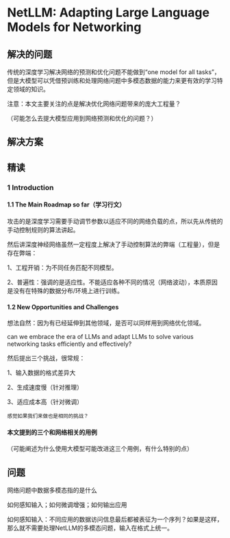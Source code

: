 # NetLLM: Adapting Large Language Models for Networking

## 解决的问题

传统的深度学习解决网络的预测和优化问题不能做到“one model for all tasks”，但是大模型可以凭借预训练和处理网络问题中多模态数据的能力来更有效的学习特定领域的知识。

注意：本文主要关注的点是解决优化网络问题带来的庞大工程量？

（可能怎么去提大模型应用到网络预测和优化的问题？）






## 解决方案


## 精读
### 1 Introduction
#### 1.1 The Main Roadmap so far（学习行文）
攻击的是深度学习需要手动调节参数以适应不同的网络负载的点，所以先从传统的手动控制规则的算法讲起。

然后讲深度神经网络虽然一定程度上解决了手动控制算法的弊端（工程量），但是存在弊端：

1、工程开销：为不同任务匹配不同模型。

2、普遍性：强调的是适应性。不能适应各种不同的情况（网络波动），本质原因是没有在特殊的数据分布/环境上进行训练。

#### 1.2 New Opportunities and Challenges

想法自然：因为有已经延伸到其他领域，是否可以同样用到网络优化领域。

can we embrace the era of LLMs and adapt LLMs to solve various networking tasks efficiently and effectively?

然后提出三个挑战，很常规：

1、输入数据的格式差异大

2、生成速度慢（针对推理）

3、适应成本高（针对微调）

`感觉如果我们来做也是相同的挑战？`


#### 本文提到的三个和网络相关的用例
（可能阐述为什么使用大模型可能改进这三个用例，有什么特别的点）

## 问题

网络问题中数据多模态指的是什么


如何感知输入；如何微调增强；如何输出应用

如何感知输入：不同应用的数据访问信息最后都被表征为一个序列？如果是这样，那么就不需要处理NetLLM的多模态问题，输入在格式上统一。

